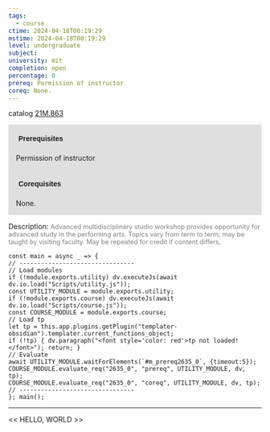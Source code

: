 ```yaml
---
tags:
  - course
ctime: 2024-04-18T00:19:29
mstime: 2024-04-18T00:19:29
level: undergraduate
subject: 
university: mit
completion: open
percentage: 0
prereq: Permission of instructor
coreq: None.
---
```


catalog [21M.863](http://student.mit.edu/catalog/m21Mb.html#21M.863)

<span style="display: block; padding: 15px; background-color: rgb(100, 100, 100, 0.2);"><font id="m_prereq2635_0" style="display: block; font-family: Arial, sans-serif; font-weight: bold; padding: 5px">Prerequisites</font><br><span id="prereq2635_0">Permission of instructor</span></span>
<span style="display: block; padding: 15px; background-color: rgb(100, 100, 100, 0.2);"><font id="m_coreq2635_0" style="display: block; font-family: Arial, sans-serif; font-weight: bold; padding: 5px">Corequisites</font><br><span id="coreq2635_0">None.</span></span>

<font style="">Description:</font>
<font style="color: grey; font-size: 0.8rem;">Advanced multidisciplinary studio workshop provides opportunity for advanced study in the performing arts. Topics vary from term to term; may be taught by visiting faculty. May be repeated for credit if content differs.</font>

```dataviewjs
const main = async _ => {
// --------------------------------
// Load modules
if (!module.exports.utility) dv.executeJs(await dv.io.load("Scripts/utility.js"));
const UTILITY_MODULE = module.exports.utility;
if (!module.exports.course) dv.executeJs(await dv.io.load("Scripts/course.js"));
const COURSE_MODULE = module.exports.course;
// Load tp
let tp = this.app.plugins.getPlugin("templater-obsidian").templater.current_functions_object;
if (!tp) { dv.paragraph("<font style='color: red'>tp not loaded!</font>"); return; }
// Evaluate
await UTILITY_MODULE.waitForElements(`#m_prereq2635_0`, {timeout:5});
COURSE_MODULE.evaluate_req("2635_0", "prereq", UTILITY_MODULE, dv, tp);
COURSE_MODULE.evaluate_req("2635_0", "coreq", UTILITY_MODULE, dv, tp);
// --------------------------------
}; main();
```

---

<< HELLO, WORLD >>
